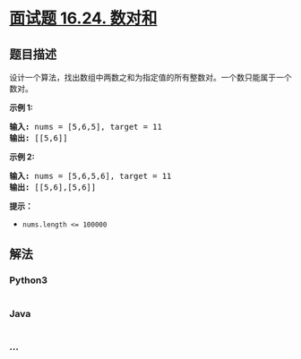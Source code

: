 # [面试题 16.24. 数对和](https://leetcode-cn.com/problems/pairs-with-sum-lcci)

## 题目描述
<!-- 这里写题目描述 -->
<p>设计一个算法，找出数组中两数之和为指定值的所有整数对。一个数只能属于一个数对。</p>

<p><strong>示例 1:</strong></p>

<pre><strong>输入:</strong> nums = [5,6,5], target = 11
<strong>输出: </strong>[[5,6]]</pre>

<p><strong>示例 2:</strong></p>

<pre><strong>输入:</strong> nums = [5,6,5,6], target = 11
<strong>输出: </strong>[[5,6],[5,6]]</pre>

<p><strong>提示：</strong></p>

<ul>
	<li><code>nums.length &lt;= 100000</code></li>
</ul>


## 解法
<!-- 这里可写通用的实现逻辑 -->


### Python3
<!-- 这里可写当前语言的特殊实现逻辑 -->

```python

```

### Java
<!-- 这里可写当前语言的特殊实现逻辑 -->

```java

```

### ...
```

```
